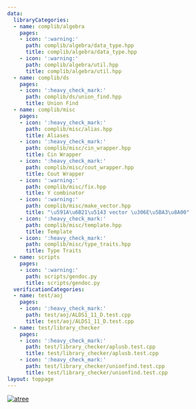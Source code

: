 ```yaml
---
data:
  libraryCategories:
  - name: complib/algebra
    pages:
    - icon: ':warning:'
      path: complib/algebra/data_type.hpp
      title: complib/algebra/data_type.hpp
    - icon: ':warning:'
      path: complib/algebra/util.hpp
      title: complib/algebra/util.hpp
  - name: complib/ds
    pages:
    - icon: ':heavy_check_mark:'
      path: complib/ds/union_find.hpp
      title: Union Find
  - name: complib/misc
    pages:
    - icon: ':heavy_check_mark:'
      path: complib/misc/alias.hpp
      title: Aliases
    - icon: ':heavy_check_mark:'
      path: complib/misc/cin_wrapper.hpp
      title: Cin Wrapper
    - icon: ':heavy_check_mark:'
      path: complib/misc/cout_wrapper.hpp
      title: Cout Wrapper
    - icon: ':warning:'
      path: complib/misc/fix.hpp
      title: Y combinator
    - icon: ':warning:'
      path: complib/misc/make_vector.hpp
      title: "\u591A\u6B21\u5143 vector \u306E\u5BA3\u8A00"
    - icon: ':heavy_check_mark:'
      path: complib/misc/template.hpp
      title: Template
    - icon: ':heavy_check_mark:'
      path: complib/misc/type_traits.hpp
      title: Type Traits
  - name: scripts
    pages:
    - icon: ':warning:'
      path: scripts/gendoc.py
      title: scripts/gendoc.py
  verificationCategories:
  - name: test/aoj
    pages:
    - icon: ':heavy_check_mark:'
      path: test/aoj/ALDS1_11_D.test.cpp
      title: test/aoj/ALDS1_11_D.test.cpp
  - name: test/library_checker
    pages:
    - icon: ':heavy_check_mark:'
      path: test/library_checker/aplusb.test.cpp
      title: test/library_checker/aplusb.test.cpp
    - icon: ':heavy_check_mark:'
      path: test/library_checker/unionfind.test.cpp
      title: test/library_checker/unionfind.test.cpp
layout: toppage
---
```

[![atree](https://img.shields.io/endpoint?url=https%3A%2F%2Fatcoder-badges.now.sh%2Fapi%2Fatcoder%2Fjson%2Fatree)](https://atcoder.jp/users/atree)
